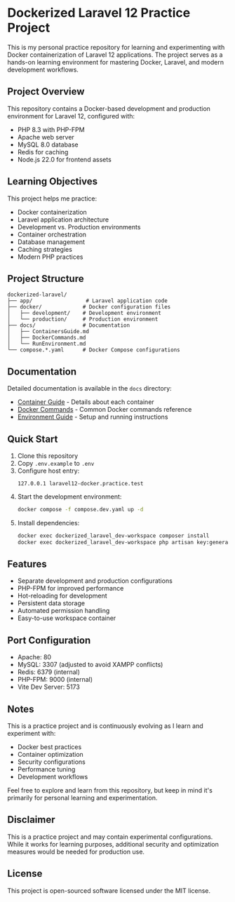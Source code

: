 # Dockerized Laravel 12 Practice Project

This is my personal practice repository for learning and experimenting with Docker containerization of Laravel 12 applications. The project serves as a hands-on learning environment for mastering Docker, Laravel, and modern development workflows.

## Project Overview

This repository contains a Docker-based development and production environment for Laravel 12, configured with:

- PHP 8.3 with PHP-FPM
- Apache web server
- MySQL 8.0 database
- Redis for caching
- Node.js 22.0 for frontend assets

## Learning Objectives

This project helps me practice:

- Docker containerization
- Laravel application architecture
- Development vs. Production environments
- Container orchestration
- Database management
- Caching strategies
- Modern PHP practices

## Project Structure

```
dockerized-laravel/
├── app/                 # Laravel application code
├── docker/             # Docker configuration files
│   ├── development/    # Development environment
│   └── production/     # Production environment
├── docs/               # Documentation
│   ├── ContainersGuide.md
│   ├── DockerCommands.md
│   └── RunEnvironment.md
└── compose.*.yaml      # Docker Compose configurations
```

## Documentation

Detailed documentation is available in the `docs` directory:

- [Container Guide](docs/ContainersGuide.md) - Details about each container
- [Docker Commands](docs/DockerCommands.md) - Common Docker commands reference
- [Environment Guide](docs/RunEnvironment.md) - Setup and running instructions

## Quick Start

1. Clone this repository
2. Copy `.env.example` to `.env`
3. Configure host entry:
   ```
   127.0.0.1 laravel12-docker.practice.test
   ```
4. Start the development environment:
   ```bash
   docker compose -f compose.dev.yaml up -d
   ```
5. Install dependencies:
   ```bash
   docker exec dockerized_laravel_dev-workspace composer install
   docker exec dockerized_laravel_dev-workspace php artisan key:generate
   ```

## Features

- Separate development and production configurations
- PHP-FPM for improved performance
- Hot-reloading for development
- Persistent data storage
- Automated permission handling
- Easy-to-use workspace container

## Port Configuration

- Apache: 80
- MySQL: 3307 (adjusted to avoid XAMPP conflicts)
- Redis: 6379 (internal)
- PHP-FPM: 9000 (internal)
- Vite Dev Server: 5173

## Notes

This is a practice project and is continuously evolving as I learn and experiment with:

- Docker best practices
- Container optimization
- Security configurations
- Performance tuning
- Development workflows

Feel free to explore and learn from this repository, but keep in mind it's primarily for personal learning and experimentation.

## Disclaimer

This is a practice project and may contain experimental configurations. While it works for learning purposes, additional security and optimization measures would be needed for production use.

## License

This project is open-sourced software licensed under the MIT license.
